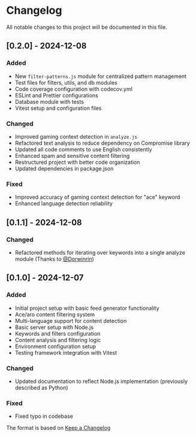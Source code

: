 # Changelog

All notable changes to this project will be documented in this file.

## [0.2.0] - 2024-12-08

### Added
- New `filter-patterns.js` module for centralized pattern management
- Test files for filters, utils, and db modules
- Code coverage configuration with codecov.yml
- ESLint and Prettier configurations
- Database module with tests
- Vitest setup and configuration files

### Changed
- Improved gaming context detection in `analyze.js`
- Refactored text analysis to reduce dependency on Compromise library
- Updated all code comments to use English consistently
- Enhanced spam and sensitive content filtering
- Restructured project with better code organization
- Updated dependencies in package.json

### Fixed
- Improved accuracy of gaming context detection for "ace" keyword
- Enhanced language detection reliability

## [0.1.1] - 2024-12-08

### Changed

- Refactored methods for iterating over keywords into a single analyze module (Thanks to [@Dorwinrin](https://github.com/Dorwinrin))

## [0.1.0] - 2024-12-07

### Added

- Initial project setup with basic feed generator functionality
- Ace/aro content filtering system
- Multi-language support for content detection
- Basic server setup with Node.js
- Keywords and filters configuration
- Content analysis and filtering logic
- Environment configuration setup
- Testing framework integration with Vitest

### Changed

- Updated documentation to reflect Node.js implementation (previously described as Python)

### Fixed

- Fixed typo in codebase

The format is based on [Keep a Changelog](https://keepachangelog.com/en/1.0.0/)
